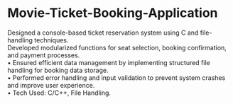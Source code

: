 # Movie-Ticket-Booking-Application
Designed a console-based ticket reservation system using C and file-handling techniques.<br>
Developed modularized functions for seat selection, booking confirmation, and payment processes.<br>
• Ensured efficient data management by implementing structured file handling for booking data storage.<br>
• Performed error handling and input validation to prevent system crashes and improve user experience.<br>
• Tech Used: C/C++, File Handling.<br>

